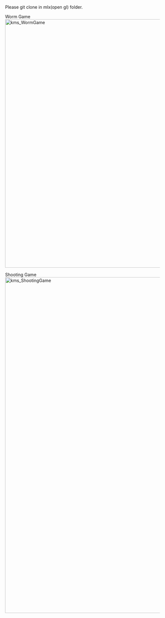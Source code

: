 Please git clone in mlx(open gl) folder.

Worm Game
<img width="808" alt="kms_WormGame" src="https://github.com/user-attachments/assets/dcdd4094-85dc-458e-87d0-510e0f2edec9" />

Shooting Game
<img width="1092" alt="kms_ShootingGame" src="https://github.com/user-attachments/assets/0cc93c3a-eb69-41ec-86b1-2a659bd12ca4" />
